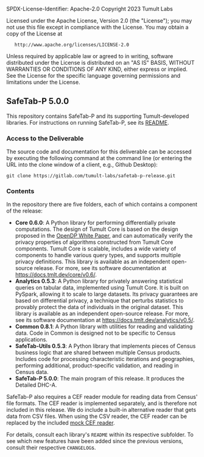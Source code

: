 SPDX-License-Identifier: Apache-2.0
Copyright 2023 Tumult Labs

   Licensed under the Apache License, Version 2.0 (the "License");
   you may not use this file except in compliance with the License.
   You may obtain a copy of the License at

       http://www.apache.org/licenses/LICENSE-2.0

   Unless required by applicable law or agreed to in writing, software
   distributed under the License is distributed on an "AS IS" BASIS,
   WITHOUT WARRANTIES OR CONDITIONS OF ANY KIND, either express or implied.
   See the License for the specific language governing permissions and
   limitations under the License.

## SafeTab-P 5.0.0

This repository contains SafeTab-P and its supporting Tumult-developed libraries. For instructions on running SafeTab-P, see its [README](../safetab_p/README.md).

### Access to the Deliverable

The source code and documentation for this deliverable can be accessed by executing the following command at the command line (or entering the URL into the clone window of a client, e.g., Github Desktop):

```
git clone https://gitlab.com/tumult-labs/safetab-p-release.git
```



### Contents

In the repository there are five folders, each of which contains a component of the release:

- **Core 0.6.0**: A Python library for performing differentially private computations. The design of Tumult Core is based on the design proposed in the [OpenDP White Paper](https://projects.iq.harvard.edu/files/opendp/files/opendp_programming_framework_11may2020_1_01.pdf), and can automatically verify the privacy properties of algorithms constructed from Tumult Core components. Tumult Core is scalable, includes a wide variety of components to handle various query types, and supports multiple privacy definitions. This library is available as an independent open-source release. For more, see its software documentation at https://docs.tmlt.dev/core/v0.6/.
- **Analytics 0.5.3**: A Python library for privately answering statistical queries on tabular data, implemented using Tumult Core. It is built on PySpark, allowing it to scale to large datasets. Its privacy guarantees are based on differential privacy, a technique that perturbs statistics to provably protect the data of individuals in the original dataset. This library is available as an independent open-source release. For more, see its software documentation at https://docs.tmlt.dev/analytics/v0.5/.
- **Common 0.8.1**: A Python library with utilities for reading and validating data. Code in Common is designed not to be specific to Census applications.
- **SafeTab-Utils 0.5.3**: A Python library that implements pieces of Census business logic that are shared between multiple Census products. Includes code for processing characteristic iterations and geographies, performing additional, product-specific validation, and reading in Census data.
- **SafeTab-P 5.0.0**: The main program of this release. It produces the Detailed DHC-A.

SafeTab-P also requires a CEF reader module for reading data from Census' file formats. The CEF reader is implemented separately, and is therefore not included in this release. We do include a built-in alternative reader that gets data from CSV files. When using the CSV reader, the CEF reader can be replaced by the included [mock CEF reader](../safetab_p/tmlt/mock_cef_reader).

For details, consult each library's `README` within its respective subfolder. To see which new features have been added since the previous versions, consult their respective `CHANGELOG`s.


